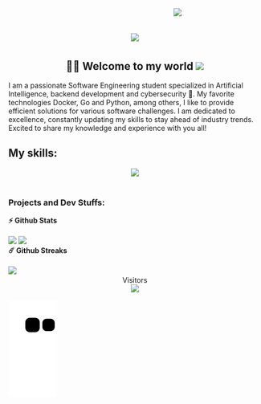 <img align='right' src='https://octodex.github.com/images/daftpunktocat-guy.gif' width='175'>

<h1 align="center">
  <a href="https://git.io/typing-svg">
    <img src="https://readme-typing-svg.herokuapp.com/?lines=Hello,+There!+👋;Nice+to+meet+you!&center=true&size=30">
  </a>
</h1>

<h2 align="center">
  👨‍💻 Welcome to my world
  <img src="https://media.giphy.com/media/hvRJCLFzcasrR4ia7z/giphy.gif" width="28">

</h2>

<div aling="center">
I am a passionate Software Engineering student specialized in Artificial Intelligence, backend development and cybersecurity 🚫. My favorite technologies Docker, Go and Python, among others, I like to provide efficient solutions for various software challenges. I am dedicated to excellence, constantly updating my skills to stay ahead of industry trends. Excited to share my knowledge and experience with you all!
<div>
  

## My skills:
  <p align="center">
  <a href="https://skillicons.dev">
    <img src="https://skillicons.dev/icons?i=git,kubernetes,docker,c,neovim,cpp,python,go,postgresql,linux," />
  </a>
</p>
  
  #
    
### Projects and Dev Stuffs:


  <summary><b>⚡ Github Stats</b></summary>

  <br />
  <img height="180em" src="https://github-readme-stats.vercel.app/api?username=IsmaelNicolas&show_icons=true&theme=github_dark&include_all_commits=true&count_private=true" />
  <img height="180em" src="https://github-readme-stats.vercel.app/api/top-langs/?username=IsmaelNicolas&layout=compact&langs_count=7&theme=github_dark"/>



  <summary><b>☄️ Github Streaks</b></summary>
  <br />
  <img height="180em" src="https://github-readme-streak-stats.herokuapp.com?user=IsmaelNicolas&theme=github-dark&date_format=M%20j%5B%2C%20Y%5D" />
</summary>
 
  
 <div align="center">Visitors</div>
<div align="center">
 
  <img height="30em" src="https://profile-counter.glitch.me/IsmaelNicolas/count.svg"/>
</div>

  
![Snake animation](https://github.com/rafaballerini/rafaballerini/blob/output/github-contribution-grid-snake.svg)



<!--
**IsmaelNicolas/IsmaelNicolas** is a ✨ _special_ ✨ repository because its `README.md` (this file) appears on your GitHub profile.

Here are some ideas to get you started:

- 🔭 I’m currently working on ...
- 🌱 I’m currently learning ...
- 👯 I’m looking to collaborate on ...
- 🤔 I’m looking for help with ...
- 💬 Ask me about ...
- 📫 How to reach me: ...
- 😄 Pronouns: ...
- ⚡ Fun fact: ...
-->
